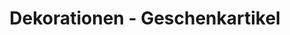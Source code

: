 ---
title: "Dekorationen - Geschenkartikel"
url: /kleve/dekorationen-geschenkartikel/
shop: Andenken
---